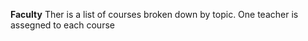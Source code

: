 **Faculty**
Ther is a list of courses broken down by topic. One teacher is assegned to each course

  
